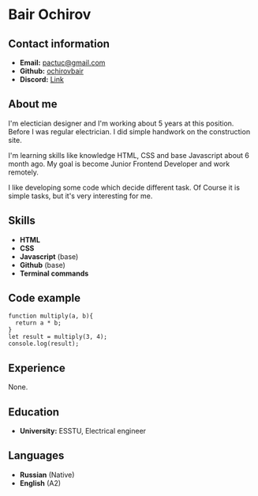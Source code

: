 # Bair Ochirov 
## Contact information
- **Email:** pactuc@gmail.com
- **Github:** [ochirovbair](https://github.com/OchirovBair)
- **Discord:** [Link](https://discordapp.com/users/813010529542864906)
## About me
I'm electician designer and I'm working about 5 years at this position. Before I was regular electrician. I did simple handwork on the construction site.

 I'm learning skills like knowledge HTML, CSS and base Javascript about  6 month ago. My goal is become Junior Frontend Developer and work remotely.

 I like developing some code which decide different task. Of Course it is simple tasks, but it's very interesting for me.
## Skills
- **HTML**
- **CSS**
- **Javascript** (base)
- **Github** (base)
- **Terminal commands**
## Code example
```
function multiply(a, b){
  return a * b;
}
let result = multiply(3, 4);
console.log(result);
```
## Experience
None.
## Education
- **University:** ESSTU, Electrical engineer
## Languages
- **Russian** (Native)
- **English** (A2)